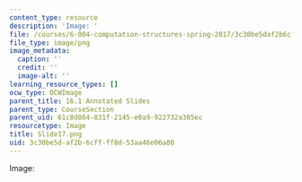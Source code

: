 ```yaml
---
content_type: resource
description: 'Image: '
file: /courses/6-004-computation-structures-spring-2017/3c30be5daf2b6cffff8d53aa46e06a80_Slide17.png
file_type: image/png
image_metadata:
  caption: ''
  credit: ''
  image-alt: ''
learning_resource_types: []
ocw_type: OCWImage
parent_title: 16.1 Annotated Slides
parent_type: CourseSection
parent_uid: 61c8d864-831f-2145-e0a9-922732a385ec
resourcetype: Image
title: Slide17.png
uid: 3c30be5d-af2b-6cff-ff8d-53aa46e06a80
---
```

Image: 

